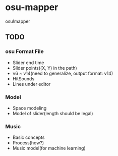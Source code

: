 # osu-mapper
osu!mapper

## TODO

### osu Format File
- Slider end time
- Slider points((X, Y) in the path)
- v6 ~ v14(need to generalize, output format: v14)
- HitSounds
- Lines under editor


### Model
- Space modeling
- Model of slider(length should be legal)


### Music
- Basic concepts
- Process(how?)
- Music model(for machine learning)
